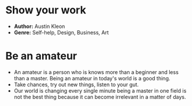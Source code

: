 # Show your work
- **Author:** Austin Kleon
- **Genre:** Self-help, Design, Business, Art

# Be an amateur
- An amateur is a person who is knows more than a beginner and less than a master. Being an amateur in today's world is a good thing.
- Take chances, try out new things, listen to your gut.
- Our world is changing every single minute being a master in one field is not the best thing because it can become irrelevant in a matter of days.